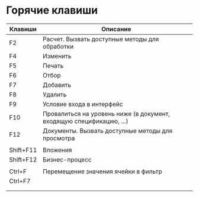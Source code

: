 # Горячие клавиши

| Клавиши   | Описание                                                             |
| --------- | -------------------------------------------------------------------- |
| F2        | Расчет. Вызвать доступные методы для обработки                       |
| F4        | Изменить                                                             |
| F5        | Печать                                                               |
| F6        | Отбор                                                                |
| F7        | Добавить                                                             |
| F8        | Удалить                                                              |
| F9        | Условие входа в  интерфейс                                           |
| F10       | Провалиться на уровень ниже (в документ, входящую спецификацию, ...) |
| F12       | Документы. Вызвать доступные методы для просмотра                    |
|           |                                                                      |
| Shift+F11 | Вложения                                                             |
| Shift+F12 | Бизнес-процесс                                                       |
|           |                                                                      |
| Ctrl+F    | Перемещение значения ячейки в фильтр                                 |
| Ctrl+F7   |                                                                      |
|           |                                                                      |
|           |                                                                      |


